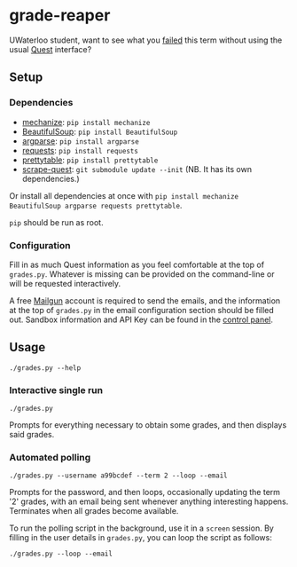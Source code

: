 # grade-reaper

UWaterloo student, want to see what you [failed](http://ugradcalendar.uwaterloo.ca/page/uWaterloo-Grading-System) this term without using the usual [Quest](http://quest.uwaterloo.ca/) interface?

## Setup

### Dependencies

* [mechanize](http://wwwsearch.sourceforge.net/mechanize/): `pip install mechanize`
* [BeautifulSoup](http://www.crummy.com/software/BeautifulSoup/): `pip install BeautifulSoup`
* [argparse](https://code.google.com/p/argparse/): `pip install argparse`
* [requests](http://docs.python-requests.org/en/latest/): `pip install requests`
* [prettytable](http://code.google.com/p/prettytable/): `pip install prettytable`
* [scrape-quest](https://github.com/0/scrape-quest): `git submodule update --init` (NB. It has its own dependencies.)

Or install all dependencies at once with `pip install mechanize BeautifulSoup argparse requests prettytable`.

`pip` should be run as root.

### Configuration

Fill in as much Quest information as you feel comfortable at the top of `grades.py`. Whatever is missing can be provided on the command-line or will be requested interactively.

A free [Mailgun](https://mailgun.com) account is required to send the emails, and the information at the top of `grades.py` in the email configuration section should be filled out. Sandbox information and API Key can be found in the [control panel](https://mailgun.com/cp).

## Usage

`./grades.py --help`

### Interactive single run

`./grades.py`

Prompts for everything necessary to obtain some grades, and then displays said grades.

### Automated polling

`./grades.py --username a99bcdef --term 2 --loop --email`

Prompts for the password, and then loops, occasionally updating the term '2' grades, with an email being sent whenever anything interesting happens. Terminates when all grades become available.

To run the polling script in the background, use it in a `screen` session. By filling in the user details in `grades.py`, you can loop the script as follows:

`./grades.py --loop --email`